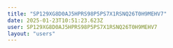 ```yaml
---
title: "SP129XG8D0AJ5HPRS98P5PS7X1RSNQ26T0H9MEHV7"
date: 2025-01-23T10:51:23.623Z
user: SP129XG8D0AJ5HPRS98P5PS7X1RSNQ26T0H9MEHV7
layout: "users"
---
```

    